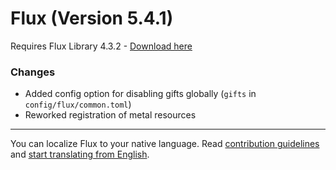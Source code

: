 # Flux (Version 5.4.1)
Requires Flux Library 4.3.2 - [Download here](https://www.curseforge.com/minecraft/mc-mods/fl/files)

### Changes
- Added config option for disabling gifts globally (`gifts` in `config/flux/common.toml`)
- Reworked registration of metal resources

----
You can localize Flux to your native language.
Read [contribution guidelines](https://github.com/Szewek/Flux/blob/master/.github/CONTRIBUTING.md) and [start translating from English](https://github.com/Szewek/Flux/tree/master/src/main/resources/generators/flux/lang).